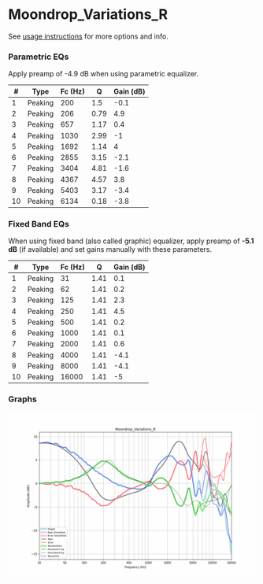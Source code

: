 # Moondrop_Variations_R
See [usage instructions](https://github.com/jaakkopasanen/AutoEq#usage) for more options and info.

### Parametric EQs
Apply preamp of -4.9 dB when using parametric equalizer.

|   # | Type    |   Fc (Hz) |    Q |   Gain (dB) |
|-----|---------|-----------|------|-------------|
|   1 | Peaking |       200 | 1.5  |        -0.1 |
|   2 | Peaking |       206 | 0.79 |         4.9 |
|   3 | Peaking |       657 | 1.17 |         0.4 |
|   4 | Peaking |      1030 | 2.99 |        -1   |
|   5 | Peaking |      1692 | 1.14 |         4   |
|   6 | Peaking |      2855 | 3.15 |        -2.1 |
|   7 | Peaking |      3404 | 4.81 |        -1.6 |
|   8 | Peaking |      4367 | 4.57 |         3.8 |
|   9 | Peaking |      5403 | 3.17 |        -3.4 |
|  10 | Peaking |      6134 | 0.18 |        -3.8 |

### Fixed Band EQs
When using fixed band (also called graphic) equalizer, apply preamp of **-5.1 dB** (if available) and set gains manually with these parameters.

|   # | Type    |   Fc (Hz) |    Q |   Gain (dB) |
|-----|---------|-----------|------|-------------|
|   1 | Peaking |        31 | 1.41 |         0.1 |
|   2 | Peaking |        62 | 1.41 |         0.2 |
|   3 | Peaking |       125 | 1.41 |         2.3 |
|   4 | Peaking |       250 | 1.41 |         4.5 |
|   5 | Peaking |       500 | 1.41 |         0.2 |
|   6 | Peaking |      1000 | 1.41 |         0.1 |
|   7 | Peaking |      2000 | 1.41 |         0.6 |
|   8 | Peaking |      4000 | 1.41 |        -4.1 |
|   9 | Peaking |      8000 | 1.41 |        -4.1 |
|  10 | Peaking |     16000 | 1.41 |        -5   |

### Graphs
![](./Moondrop_Variations_R.png)
